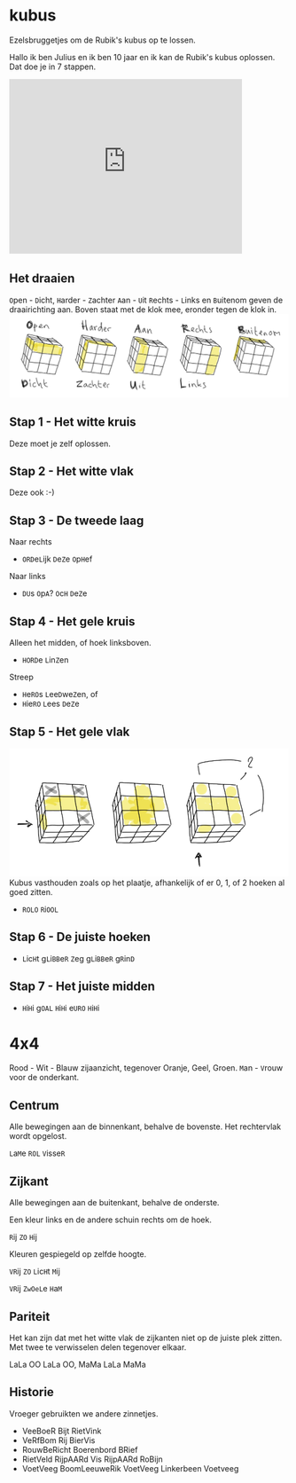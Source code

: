 # kubus

Ezelsbruggetjes om de Rubik's kubus op te lossen.

Hallo ik ben Julius en ik ben 10 jaar en ik kan de Rubik's kubus oplossen. Dat doe je in 7 stappen.

<iframe width="420" height="315" src="http://www.youtube.com/embed/xBG-Y2lBTXY" frameborder="0" allowfullscreen></iframe>

## Het draaien
`O`pen - `D`icht, `H`arder - `Z`achter `A`an - `U`it `R`echts - `L`inks en `B`uitenom geven de draairichting aan. Boven staat met de klok mee, eronder tegen de klok in.  
![](0.mnemonics.png)

## Stap 1 - Het witte kruis

Deze moet je zelf oplossen.

## Stap 2 - Het witte vlak

Deze ook :-)

## Stap 3 - De tweede laag

Naar rechts
- `ORD`e`L`ijk `D`e`Z`e `O`p`H`ef

Naar links
- `DU`s `O`p`A`? `O`c`H` `D`e`Z`e

## Stap 4 - Het gele kruis

Alleen het midden, of hoek linksboven.

- `HORD`e `L`in`Z`en

Streep

- `H`e`RO`s `L`ee`D`we`Z`en, of
- `H`ie`RO` `L`ees `D`e`Z`e  

## Stap 5 - Het gele vlak

![](5.gelevlak.png)
Kubus vasthouden zoals op het plaatje, afhankelijk of er 0, 1, of 2 hoeken al goed zitten. 

- `ROLO` `R`i`OOL`

## Stap 6 - De juiste hoeken

- `L`ic`H`t g`L`i`BB`e`R` `Z`eg g`L`i`BB`e`R` g`R`in`D`

## Stap 7 - Het juiste midden

- `H`i`H`i g`OAL` `H`i`H`i e`URO` `H`i`H`i

# 4x4

Rood - Wit - Blauw zijaanzicht, tegenover Oranje, Geel, Groen.
`M`an - `V`rouw voor de onderkant.

## Centrum

Alle bewegingen aan de binnenkant, behalve de bovenste. Het rechtervlak wordt opgelost.

`L`a`M`e `ROL` `V`isse`R`

## Zijkant

Alle bewegingen aan de buitenkant, behalve de onderste.

Een kleur links en de andere schuin rechts om de hoek.

`R`ij `ZO` `H`ij

Kleuren gespiegeld op zelfde hoogte.

`VR`ij `ZO` `L`ic`H`t `M`ij

`VR`ij `ZwOeL`e `H`a`M`

## Pariteit

Het kan zijn dat met het witte vlak de zijkanten niet op de juiste plek zitten. Met twee te verwisselen delen tegenover elkaar.

LaLa OO LaLa OO, MaMa LaLa MaMa

## Historie
Vroeger gebruikten we andere zinnetjes. 
- VeeBoeR Bijt RietVink
- VeRfBom Rij BierVis
- RouwBeRicht Boerenbord BRief
- RietVeld RijpAARd Vis RijpAARd RoBijn
- VoetVeeg BoomLeeuweRik  VoetVeeg Linkerbeen Voetveeg
